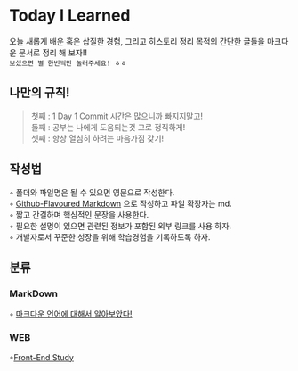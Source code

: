 # Today I Learned
오늘 새롭게 배운 혹은 삽질한 경험, 그리고 히스토리 정리 목적의 간단한 글들을 마크다운 문서로 정리 해 보자!!  
` 보셨으면 별 한번씩만 눌러주세요! ㅎㅎ `

## 나만의 규칙!
> 첫째 : 1 Day 1 Commit 시간은 많으니까 빠지지말고!  
> 둘째 : 공부는 나에게 도움되는것 고로 정직하게!  
> 셋째 : 항상 열심히 하려는 마음가짐 갖기!

## 작성법
◦ 폴더와 파일명은 될 수 있으면 영문으로 작성한다.  
◦ [Github-Flavoured Markdown](https://guides.github.com/features/mastering-markdown/) 으로 작성하고 파일 확장자는 md.  
◦ 짧고 간결하며 핵심적인 문장을 사용한다.  
◦ 필요한 설명이 있으면 관련된 정보가 포함된 외부 링크를 사용 하자.  
◦ 개발자로서 꾸준한 성장을 위해 학습경험을 기록하도록 하자.  

## 분류
### MarkDown
◦ [마크다운 언어에 대해서 알아보았다!](https://github.com/KimGiHong/TIL/blob/main/MarkDown/MDStudy.md)
<br>

### WEB
◦[Front-End Study](https://github.com/KimGiHong/TIL/blob/main/Front-End%20Study/Front-End.md)